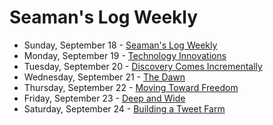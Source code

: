 # Seaman's Log Weekly

* Sunday, September 18 - [Seaman's Log Weekly](09-18)
* Monday, September 19 - [Technology Innovations](09-19)
* Tuesday, September 20 - [Discovery Comes Incrementally](09-20)
* Wednesday, September 21 - [The Dawn](09-21)
* Thursday, September 22 - [Moving Toward Freedom](09-22)
* Friday, September 23 - [Deep and Wide](09-23)
* Saturday, September 24 - [Building a Tweet Farm](09-24)
